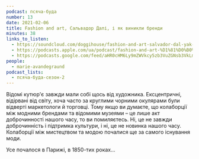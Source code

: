 ```yaml
---
podcast: псяча-буда
number: 13
date: 2021-02-06
title: Fashion and art, Сальвадор Далі, і як виникли бренди
minutes: 38
links_to_listen:
  - https://soundcloud.com/doggihouse/fashion-and-art-salvador-dal-yak-vinikli-brendi
  - https://podcasts.apple.com/ua/podcast/fashion-and-art-%D1%81%D0%B0%D0%BB%D1%8C%D0%B2%D0%B0%D0%B4%D0%BE%D1%80-%D0%B4%D0%B0%D0%BB%D1%96-%D1%96-%D1%8F%D0%BA-%D0%B2%D0%B8%D0%BD%D0%B8%D0%BA%D0%BB%D0%B8-%D0%B1%D1%80%D0%B5%D0%BD%D0%B4%D0%B8/id1525117216?i=1000508013251
  - https://podcasts.google.com/feed/aHR0cHM6Ly9mZWVkcy5zb3VuZGNsb3VkLmNvbS91c2Vycy9zb3VuZGNsb3VkOnVzZXJzOjg1ODUxNjI2NS9zb3VuZHMucnNz/episode/dGFnOnNvdW5kY2xvdWQsMjAxMDp0cmFja3MvOTgwNDM2ODY4
people:
  - marie-avandegraund
podcast_lists:
  - псяча-буда-сезон-2
---
```


Відомі кутюр'є завжди мали собі щось від художника. Ексцентричні, відірвані від
світу, хоча часто за круглими чорними окулярами були відверті маркетологи й
торговці. Тому якщо ви думаєте, що колаборції між модними брендами та відомими
музеями – це лише акт доброчинності нашого часу, то ви помиляєтесь. Ні, це не
завжди доброчинність і підтримка культури, і ні, це не новинка нашого часу.
Колаборції між мистецтвом та модою почалися ще за самого існування моди.

Усе почалося в Парижі, в 1850-тих роках...
